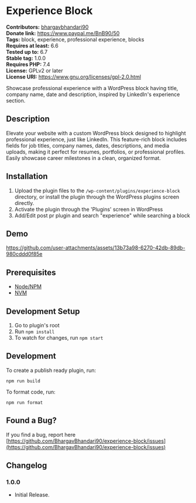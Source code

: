 # Experience Block #
**Contributors:** [bhargavbhandari90](https://profiles.wordpress.org/bhargavbhandari90/)  
**Donate link:** https://www.paypal.me/BnB90/50  
**Tags:** block, experience, professional experience, blocks  
**Requires at least:** 6.6  
**Tested up to:** 6.7  
**Stable tag:** 1.0.0  
**Requires PHP:** 7.4  
**License:** GPLv2 or later  
**License URI:** https://www.gnu.org/licenses/gpl-2.0.html  

Showcase professional experience with a WordPress block having title, company name, date and description, inspired by LinkedIn's experience section.

## Description ##

Elevate your website with a custom WordPress block designed to highlight professional experience, just like LinkedIn. This feature-rich block includes fields for job titles, company names, dates, descriptions, and media uploads, making it perfect for resumes, portfolios, or professional profiles. Easily showcase career milestones in a clean, organized format.

## Installation ##

1. Upload the plugin files to the `/wp-content/plugins/experience-block` directory, or install the plugin through the WordPress plugins screen directly.
2. Activate the plugin through the 'Plugins' screen in WordPress
3. Add/Edit post pr plugin and search "experience" while searching a block

## Demo
https://github.com/user-attachments/assets/13b73a98-6270-42db-89db-980cddd0f85e

## Prerequisites
- [Node/NPM](https://nodejs.org/en/download/)
- [NVM](https://github.com/nvm-sh/nvm)

## Development Setup
1. Go to plugin's root
2. Run `npm install`
5. To watch for changes, run `npm start`

## Development

To create a publish ready plugin, run:

	npm run build

To format code, run:

	npm run format


## Found a Bug? ##

If you find a bug, report here 
[https://github.com/BhargavBhandari90/experience-block/issues](https://github.com/BhargavBhandari90/experience-block/issues)

## Changelog ##

### 1.0.0 ###
* Initial Release.
